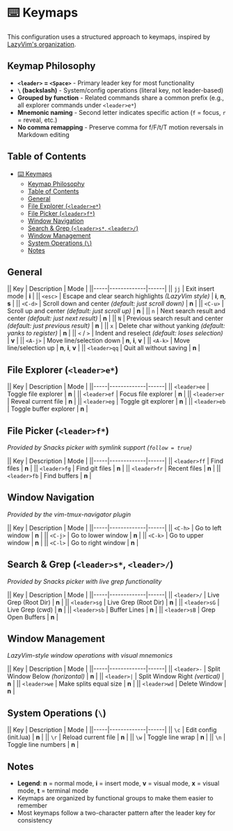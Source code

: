 # ⌨️ Keymaps

This configuration uses a structured approach to keymaps, inspired by [LazyVim's organization](https://www.lazyvim.org/keymaps).

## Keymap Philosophy

- **`<leader>` = `<Space>`** - Primary leader key for most functionality
- **`\` (backslash)** - System/config operations (literal key, not leader-based)
- **Grouped by function** - Related commands share a common prefix (e.g., all explorer commands under `<leader>e*`)
- **Mnemonic naming** - Second letter indicates specific action (`f` = focus, `r` = reveal, etc.)
- **No comma remapping** - Preserve comma for f/F/t/T motion reversals in Markdown editing

## Table of Contents

- [⌨️ Keymaps](#️-keymaps)
  - [Keymap Philosophy](#keymap-philosophy)
  - [Table of Contents](#table-of-contents)
  - [General](#general)
  - [File Explorer (`<leader>e*`)](#file-explorer-leadere)
  - [File Picker (`<leader>f*`)](#file-picker-leaderf)
  - [Window Navigation](#window-navigation)
  - [Search \& Grep (`<leader>s*`, `<leader>/`)](#search--grep-leaders-leader)
  - [Window Management](#window-management)
  - [System Operations (`\`)](#system-operations-)
  - [Notes](#notes)

## General

|| Key | Description | Mode |
||-----|-------------|------|
|| `jj` | Exit insert mode | **i** |
|| `<esc>` | Escape and clear search highlights *(LazyVim style)* | **i**, **n**, **s** |
|| `<C-d>` | Scroll down and center *(default: just scroll down)* | **n** |
|| `<C-u>` | Scroll up and center *(default: just scroll up)* | **n** |
|| `n` | Next search result and center *(default: just next result)* | **n** |
|| `N` | Previous search result and center *(default: just previous result)* | **n** |
|| `x` | Delete char without yanking *(default: yanks to register)* | **n** |
|| `<` / `>` | Indent and reselect *(default: loses selection)* | **v** |
|| `<A-j>` | Move line/selection down | **n**, **i**, **v** |
|| `<A-k>` | Move line/selection up | **n**, **i**, **v** |
|| `<leader>qq` | Quit all without saving | **n** |

## File Explorer (`<leader>e*`)

|| Key | Description | Mode |
||-----|-------------|------|
|| `<leader>ee` | Toggle file explorer | **n** |
|| `<leader>ef` | Focus file explorer | **n** |
|| `<leader>er` | Reveal current file | **n** |
|| `<leader>eg` | Toggle git explorer | **n** |
|| `<leader>eb` | Toggle buffer explorer | **n** |

## File Picker (`<leader>f*`)

*Provided by Snacks picker with symlink support (`follow = true`)*

|| Key | Description | Mode |
||-----|-------------|------|
|| `<leader>ff` | Find files | **n** |
|| `<leader>fg` | Find git files | **n** |
|| `<leader>fr` | Recent files | **n** |
|| `<leader>fb` | Find buffers | **n** |

## Window Navigation

*Provided by the vim-tmux-navigator plugin*

|| Key | Description | Mode |
||-----|-------------|------|
|| `<C-h>` | Go to left window | **n** |
|| `<C-j>` | Go to lower window | **n** |
|| `<C-k>` | Go to upper window | **n** |
|| `<C-l>` | Go to right window | **n** |

## Search & Grep (`<leader>s*`, `<leader>/`)

*Provided by Snacks picker with live grep functionality*

|| Key | Description | Mode |
||-----|-------------|------|
|| `<leader>/` | Live Grep (Root Dir) | **n** |
|| `<leader>sg` | Live Grep (Root Dir) | **n** |
|| `<leader>sG` | Live Grep (cwd) | **n** |
|| `<leader>sb` | Buffer Lines | **n** |
|| `<leader>sB` | Grep Open Buffers | **n** |

## Window Management

*LazyVim-style window operations with visual mnemonics*

|| Key | Description | Mode |
||-----|-------------|------|
|| `<leader>-` | Split Window Below *(horizontal)* | **n** |
|| `<leader>|` | Split Window Right *(vertical)* | **n** |
|| `<leader>we` | Make splits equal size | **n** |
|| `<leader>wd` | Delete Window | **n** |

## System Operations (`\`)

|| Key | Description | Mode |
||-----|-------------|------|
|| `\c` | Edit config (init.lua) | **n** |
|| `\r` | Reload current file | **n** |
|| `\w` | Toggle line wrap | **n** |
|| `\n` | Toggle line numbers | **n** |

## Notes

- **Legend**: **n** = normal mode, **i** = insert mode, **v** = visual mode, **x** = visual mode, **t** = terminal mode
- Keymaps are organized by functional groups to make them easier to remember
- Most keymaps follow a two-character pattern after the leader key for consistency
